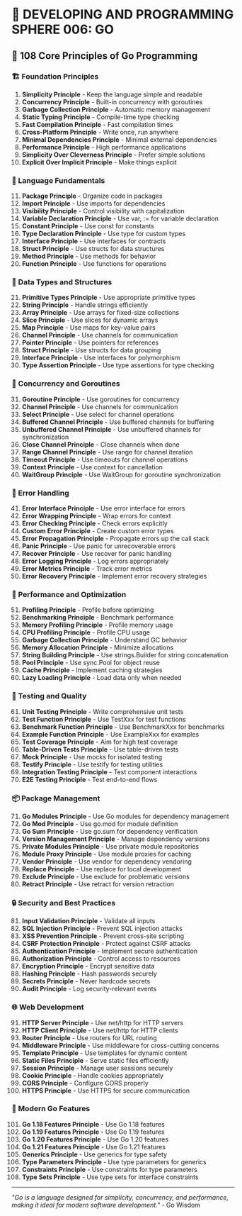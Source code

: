 # 🌟 DEVELOPING AND PROGRAMMING SPHERE 006: GO

## 🐹 108 Core Principles of Go Programming

### 🏗️ Foundation Principles

1. **Simplicity Principle** - Keep the language simple and readable
2. **Concurrency Principle** - Built-in concurrency with goroutines
3. **Garbage Collection Principle** - Automatic memory management
4. **Static Typing Principle** - Compile-time type checking
5. **Fast Compilation Principle** - Fast compilation times
6. **Cross-Platform Principle** - Write once, run anywhere
7. **Minimal Dependencies Principle** - Minimal external dependencies
8. **Performance Principle** - High performance applications
9. **Simplicity Over Cleverness Principle** - Prefer simple solutions
10. **Explicit Over Implicit Principle** - Make things explicit

### 🎯 Language Fundamentals

11. **Package Principle** - Organize code in packages
12. **Import Principle** - Use imports for dependencies
13. **Visibility Principle** - Control visibility with capitalization
14. **Variable Declaration Principle** - Use var, := for variable declaration
15. **Constant Principle** - Use const for constants
16. **Type Declaration Principle** - Use type for custom types
17. **Interface Principle** - Use interfaces for contracts
18. **Struct Principle** - Use structs for data structures
19. **Method Principle** - Use methods for behavior
20. **Function Principle** - Use functions for operations

### 🧮 Data Types and Structures

21. **Primitive Types Principle** - Use appropriate primitive types
22. **String Principle** - Handle strings efficiently
23. **Array Principle** - Use arrays for fixed-size collections
24. **Slice Principle** - Use slices for dynamic arrays
25. **Map Principle** - Use maps for key-value pairs
26. **Channel Principle** - Use channels for communication
27. **Pointer Principle** - Use pointers for references
28. **Struct Principle** - Use structs for data grouping
29. **Interface Principle** - Use interfaces for polymorphism
30. **Type Assertion Principle** - Use type assertions for type checking

### 🎨 Concurrency and Goroutines

31. **Goroutine Principle** - Use goroutines for concurrency
32. **Channel Principle** - Use channels for communication
33. **Select Principle** - Use select for channel operations
34. **Buffered Channel Principle** - Use buffered channels for buffering
35. **Unbuffered Channel Principle** - Use unbuffered channels for synchronization
36. **Close Channel Principle** - Close channels when done
37. **Range Channel Principle** - Use range for channel iteration
38. **Timeout Principle** - Use timeouts for channel operations
39. **Context Principle** - Use context for cancellation
40. **WaitGroup Principle** - Use WaitGroup for goroutine synchronization

### 🔧 Error Handling

41. **Error Interface Principle** - Use error interface for errors
42. **Error Wrapping Principle** - Wrap errors for context
43. **Error Checking Principle** - Check errors explicitly
44. **Custom Error Principle** - Create custom error types
45. **Error Propagation Principle** - Propagate errors up the call stack
46. **Panic Principle** - Use panic for unrecoverable errors
47. **Recover Principle** - Use recover for panic handling
48. **Error Logging Principle** - Log errors appropriately
49. **Error Metrics Principle** - Track error metrics
50. **Error Recovery Principle** - Implement error recovery strategies

### 🚀 Performance and Optimization

51. **Profiling Principle** - Profile before optimizing
52. **Benchmarking Principle** - Benchmark performance
53. **Memory Profiling Principle** - Profile memory usage
54. **CPU Profiling Principle** - Profile CPU usage
55. **Garbage Collection Principle** - Understand GC behavior
56. **Memory Allocation Principle** - Minimize allocations
57. **String Building Principle** - Use strings.Builder for string concatenation
58. **Pool Principle** - Use sync.Pool for object reuse
59. **Cache Principle** - Implement caching strategies
60. **Lazy Loading Principle** - Load data only when needed

### 🧪 Testing and Quality

61. **Unit Testing Principle** - Write comprehensive unit tests
62. **Test Function Principle** - Use TestXxx for test functions
63. **Benchmark Function Principle** - Use BenchmarkXxx for benchmarks
64. **Example Function Principle** - Use ExampleXxx for examples
65. **Test Coverage Principle** - Aim for high test coverage
66. **Table-Driven Tests Principle** - Use table-driven tests
67. **Mock Principle** - Use mocks for isolated testing
68. **Testify Principle** - Use testify for testing utilities
69. **Integration Testing Principle** - Test component interactions
70. **E2E Testing Principle** - Test end-to-end flows

### 📦 Package Management

71. **Go Modules Principle** - Use Go modules for dependency management
72. **Go Mod Principle** - Use go.mod for module definition
73. **Go Sum Principle** - Use go.sum for dependency verification
74. **Version Management Principle** - Manage dependency versions
75. **Private Modules Principle** - Use private module repositories
76. **Module Proxy Principle** - Use module proxies for caching
77. **Vendor Principle** - Use vendor for dependency vendoring
78. **Replace Principle** - Use replace for local development
79. **Exclude Principle** - Use exclude for problematic versions
80. **Retract Principle** - Use retract for version retraction

### 🔒 Security and Best Practices

81. **Input Validation Principle** - Validate all inputs
82. **SQL Injection Principle** - Prevent SQL injection attacks
83. **XSS Prevention Principle** - Prevent cross-site scripting
84. **CSRF Protection Principle** - Protect against CSRF attacks
85. **Authentication Principle** - Implement secure authentication
86. **Authorization Principle** - Control access to resources
87. **Encryption Principle** - Encrypt sensitive data
88. **Hashing Principle** - Hash passwords securely
89. **Secrets Principle** - Never hardcode secrets
90. **Audit Principle** - Log security-relevant events

### 🌐 Web Development

91. **HTTP Server Principle** - Use net/http for HTTP servers
92. **HTTP Client Principle** - Use net/http for HTTP clients
93. **Router Principle** - Use routers for URL routing
94. **Middleware Principle** - Use middleware for cross-cutting concerns
95. **Template Principle** - Use templates for dynamic content
96. **Static Files Principle** - Serve static files efficiently
97. **Session Principle** - Manage user sessions securely
98. **Cookie Principle** - Handle cookies appropriately
99. **CORS Principle** - Configure CORS properly
100. **HTTPS Principle** - Use HTTPS for secure communication

### 🚀 Modern Go Features

101. **Go 1.18 Features Principle** - Use Go 1.18 features
102. **Go 1.19 Features Principle** - Use Go 1.19 features
103. **Go 1.20 Features Principle** - Use Go 1.20 features
104. **Go 1.21 Features Principle** - Use Go 1.21 features
105. **Generics Principle** - Use generics for type safety
106. **Type Parameters Principle** - Use type parameters for generics
107. **Constraints Principle** - Use constraints for type parameters
108. **Type Sets Principle** - Use type sets for interface constraints

---

*"Go is a language designed for simplicity, concurrency, and performance, making it ideal for modern software development."* - Go Wisdom


